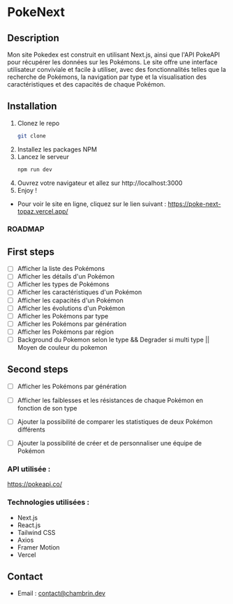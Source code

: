 # PokeNext 

## Description
Mon site Pokedex est construit en utilisant Next.js, ainsi que l'API PokeAPI pour récupérer les données sur les Pokémons. 
Le site offre une interface utilisateur conviviale et facile à utiliser, avec des fonctionnalités telles que la 
recherche de Pokémons, la navigation par type et la visualisation des caractéristiques et des capacités de chaque Pokémon.  


## Installation
1. Clonez le repo
   ```sh
   git clone
    ```
2. Installez les packages NPM
3. Lancez le serveur
   ```sh
   npm run dev
   ```
4. Ouvrez votre navigateur et allez sur http://localhost:3000
5. Enjoy !


-  Pour voir le site en ligne, cliquez sur le lien suivant : https://poke-next-topaz.vercel.app/




### ROADMAP

## First steps
- [ ] Afficher la liste des Pokémons
- [ ] Afficher les détails d'un Pokémon
- [ ] Afficher les types de Pokémons
- [ ] Afficher les caractéristiques d'un Pokémon
- [ ] Afficher les capacités d'un Pokémon
- [ ] Afficher les évolutions d'un Pokémon
- [ ] Afficher les Pokémons par type
- [ ] Afficher les Pokémons par génération
- [ ] Afficher les Pokémons par région
- [ ] Background du Pokemon selon le type && Degrader si multi type || Moyen de couleur du pokemon

## Second steps
- [ ] Afficher les Pokémons par génération
- [ ] Afficher les faiblesses et les résistances de chaque Pokémon en fonction de son type
- [ ] Ajouter la possibilité de comparer les statistiques de deux Pokémon différents
- [ ] Ajouter la possibilité de créer et de personnaliser une équipe de Pokémon




### API utilisée :
https://pokeapi.co/


### Technologies utilisées :
- Next.js
- React.js
- Tailwind CSS
- Axios
- Framer Motion
- Vercel


## Contact
- Email : contact@chambrin.dev


